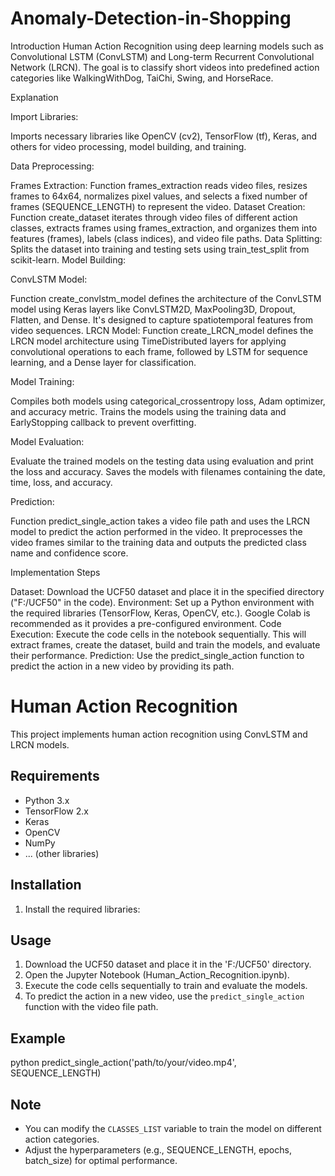 # Anomaly-Detection-in-Shopping
Introduction
Human Action Recognition using deep learning models such as Convolutional LSTM (ConvLSTM) and Long-term Recurrent Convolutional Network (LRCN). The goal is to classify short videos into predefined action categories like WalkingWithDog, TaiChi, Swing, and HorseRace.

Explanation

Import Libraries: 

Imports necessary libraries like OpenCV (cv2), TensorFlow (tf), Keras, and others for video processing, model building, and training.

Data Preprocessing:

Frames Extraction: Function frames_extraction reads video files, resizes frames to 64x64, normalizes pixel values, and selects a fixed number of frames (SEQUENCE_LENGTH) to represent the video.
Dataset Creation: Function create_dataset iterates through video files of different action classes, extracts frames using frames_extraction, and organizes them into features (frames), labels (class indices), and video file paths.
Data Splitting: Splits the dataset into training and testing sets using train_test_split from scikit-learn.
Model Building:

ConvLSTM Model: 

Function create_convlstm_model defines the architecture of the ConvLSTM model using Keras layers like ConvLSTM2D, MaxPooling3D, Dropout, Flatten, and Dense. It's designed to capture spatiotemporal features from video sequences.
LRCN Model: Function create_LRCN_model defines the LRCN model architecture using TimeDistributed layers for applying convolutional operations to each frame, followed by LSTM for sequence learning, and a Dense layer for classification.

Model Training:

Compiles both models using categorical_crossentropy loss, Adam optimizer, and accuracy metric.
Trains the models using the training data and EarlyStopping callback to prevent overfitting.

Model Evaluation:

Evaluate the trained models on the testing data using evaluation and print the loss and accuracy.
Saves the models with filenames containing the date, time, loss, and accuracy.

Prediction:

Function predict_single_action takes a video file path and uses the LRCN model to predict the action performed in the video. It preprocesses the video frames similar to the training data and outputs the predicted class name and confidence score.

Implementation Steps

Dataset: Download the UCF50 dataset and place it in the specified directory ("F:/UCF50" in the code).
Environment: Set up a Python environment with the required libraries (TensorFlow, Keras, OpenCV, etc.). Google Colab is recommended as it provides a pre-configured environment.
Code Execution: Execute the code cells in the notebook sequentially. This will extract frames, create the dataset, build and train the models, and evaluate their performance.
Prediction: Use the predict_single_action function to predict the action in a new video by providing its path.

# Human Action Recognition

This project implements human action recognition using ConvLSTM and LRCN models.

## Requirements

- Python 3.x
- TensorFlow 2.x
- Keras
- OpenCV
- NumPy
- ... (other libraries)

## Installation

1. Install the required libraries:

## Usage

1. Download the UCF50 dataset and place it in the 'F:/UCF50' directory.
2. Open the Jupyter Notebook (Human_Action_Recognition.ipynb).
3. Execute the code cells sequentially to train and evaluate the models.
4. To predict the action in a new video, use the `predict_single_action` function with the video file path.

## Example
python predict_single_action('path/to/your/video.mp4', SEQUENCE_LENGTH)
## Note

- You can modify the `CLASSES_LIST` variable to train the model on different action categories.
- Adjust the hyperparameters (e.g., SEQUENCE_LENGTH, epochs, batch_size) for optimal performance.
